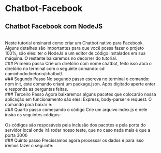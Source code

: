 # Chatbot-Facebook
## Chatbot Facebook com NodeJS
<br>
 Neste tutorial ensinarei como criar um Chatbot nativo para Facebook. Alguns detalhes são importantes para que você possa fazer o projeto 100%, são eles: ter o NodeJs e um editor de código instalados em sua máquina. O restante baixaremos no decorrer do tutorial.
<br>
### Primeiro passo 
 Crie um diretório com nome chatbot, feito isso abra o diretório no terminal com o seguinte comando: cd caminhododiretorio/chatbot/.
<br> 
### Segundo Passo
 No segundo passo escreva no terminal o comando: npm init, este comando criará um package.json. Após digitado aperte enter e responda as perguntas feitas.
<br>
### Terceiro Passo
 Agora baixaremos alguns pacotes que colocarão nossa aplicação em funcionamento são eles: Express, body-parser e request. O comando para baixar é: 

<script src="https://gist.github.com/XorAndre/2c881c26f55aaa97c7c88fdf1b89d8e3.js"></script>

<br>
### Quarto passo começando o código 
Crie um arquivo index.js e nele insira os seguintes códigos:
<br>
<script src="https://gist.github.com/XorAndre/9e6781754513203b0f58fc5a173fab11.js"></script>

<br>
Os códigos são resposáveis pela inclusão dos pacotes e pela porta do servidor local onde irá rodar nosso teste, que no caso nada mais é que a porta 3000
<br>
### Quinto passo 
Precissamos agora processar os dados e para isso iremos fazer o seguinte: 

<script src="https://gist.github.com/XorAndre/9d8f00ce7910b6fe552d6ca43ac85f15.js"></script>

<br>
